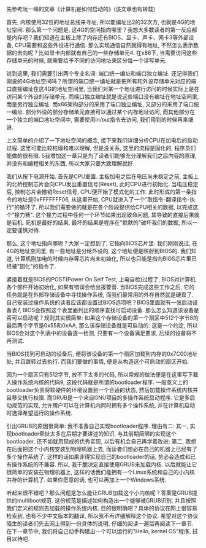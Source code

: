 先参考阮一峰的文章《计算机是如何启动的》(该文章也有转载)

首先, 内核使用32位的地址总线来寻址, 所以能编址出2的32次方, 也就是4G的地址空间. 那么第一个问题是, 这4G的空间指向哪里？我想大多数读者的第一反应都是内存吧？我们知道在主板上除了内存还有BIOS、显卡、声卡、网卡3等外部设备, CPU需要和这些外设进行通信. 那么实现通信自然就得有地址, 不然怎么表示数据的去向呢？比如显卡内部就有自己的一些存储单元4. 在x86下, 当需要访问这些存储单元的时候, 就需要给予不同的访问地址来区分每一个读写单元. 

说到这里, 我们需要引出两个专业名词: 端口统一编址和端口独立编址. 还记得我们刚说的4G地址空间吗？所谓的端口统一编址就是把所有和外设存储单元对应的端口直接编址在这4G的地址空间里, 当我们对某一个地址进行访问的时候实际上是在访问某个外设的存储单元. 而端口独立编址就是说这些端口没有编址在地址空间里, 而是另行独立编址. 而x86架构部分的采用了端口独立编址, 又部分的采用了端口统一编址. 部分外设的部分存储单元直接可以通过某个内存地址访问, 而其他部分在一个独立的端口地址空间中, 需要使用in/out指令去访问, 我们用到的时候再来细说. 

上文简单的介绍了一下地址空间的概念, 接下来我们详细分析CPU在加电后的启动过程. 这里可能比较枯燥和难以理解, 但是没关系, 这里的流程是固化的, 程序员们能做的很有限. 5我增加这一章只是为了读者们能够充分理解我们之后内容的原理, 并没有和编程相关的东西, 所以大家只要大致理解就好. 

我们从按下电源开始. 首先是CPU重置. 主板加电之后在电压尚未稳定之前, 主板上的北桥控制芯片会向CPU发出重置信号(Reset), 此时CPU进行初始化. 当电压稳定后, 控制芯片会撤销Reset信号, CPU便开始了模式化的工作. 此时形成的第一条指令的地址是0xFFFFFFF06, 从这里开始, CPU就进入了一个"取指令-翻译指令-执行"的循环了. 所以我们需要做的就是在各个阶段提供给CPU相关的数据, 以完成这个"接力赛". 这个接力过程中任何一个环节如果出现致命问题, 其导致的直接后果就是宕机. 死机是最好的结果, 最坏的结果是程序在"默默的"破坏我们的数据, 所以一定要谨慎对待. 

那么, 这个地址指向哪呢？大家一定想到了, 它指向BIOS芯片里. 我们刚刚说过, 在4G的地址空间里, 有一些地址是分给外设的, 这个地址便是映射到BIOS的. 我们知道, 计算机刚加电的时候内存等芯片尚未初始化, 所以也只能是指向BIOS芯片里已经被"固化"的指令了. 

紧接着就是BIOS的POST(Power On Self Test, 上电自检)过程了, BIOS对计算机各个部件开始初始化, 如果有错误会给出报警音. 当BIOS完成这些工作之后, 它的任务就是在外部存储设备中寻找操作系统, 而我们最常用的外存自然就是硬盘了. 自己安装过操作系统的读者应该都设置过BIOS选项吧？BIOS里面就有一张启动设备表7, BIOS会按照这个表里面列出的顺序查找可启动设备. 那么怎么知道该设备是否可以启动呢？规则其实很简单: 如果这个存储设备的第一个扇区中512个字节8的最后两个字节是0x55和0xAA, 那么该存储设备就是可启动的. 这是一个约定, 所以BIOS会对这个列表中的设备逐一检测, 只要有一个设备满足要求, 后续的设备将不再测试. 

当BIOS找到可启动的设备后, 便将该设备的第一个扇区加载到内存的0x7C00地址处, 并且跳转过去执行. 而我们要做的事情, 便是从构造这个可启动的扇区开始. 

因为一个扇区只有512字节, 放不下太多的代码, 所以常规的做法便是在这里写下载入操作系统内核的代码9, 这段代码就是所谓的bootloader程序. 一般意义上的bootloader负责将软硬件的环境设置到一个合适的状态, 然后加载操作系统内核并且移交执行权限. 而GRUB是一个来自GNU项目的多操作系统启动程序. 它是多启动规范的实现, 允许用户可以在计算机内同时拥有多个操作系统, 并在计算机启动时选择希望运行的操作系统. 

引出GRUB的原因很简单: 我不准备自己实现bootloader程序. 理由有二: 其一, 实现bootloader牵扯太多在后期才要讲述的知识. 与其前期简陋的实现这个bootloader, 还不如就用现成的优秀实现, 以后有机会自己再学着改进; 第二, 我想在后面把这个小内核安装到物理机器上去, 而读者们想必在自己的机器上已经有了多个操作系统了. 这样的话如果非得实现自己的bootloader的话, 势必会造成和已有操作系统的不兼容. 所以, 我干脆决定直接使用GRUB来加载内核. 以后就能让它很简单的安装在物理机器上, 这样的话我们能拥有一个Linux系统和自己的小内核共存的计算机了. 如果你愿意的话, 也可以再加上一个Windows系统. 

听起来很不错吧？那么问题是怎么能让GRUB加载这个小内核呢？答案是GRUB提供的multiboot规范. 这份规范是描述如何构造出一个能够被GRUB识别, 并且按照我们定义的规则去加载的操作系统内核. 目的很明确吧？具体的协议在网上很容易检索到, 也有不少中文版本的翻译, 所以我不再详细解释这个协议. 希望对这个协议陌生的读者们先去网上得到一份具体的说明, 仔细的阅读一遍后再阅读下一章节. 在下一章节中, 我们将自己动手构建出一个可以运行的"Hello, kernel OS"程序, 拭目以待吧. 